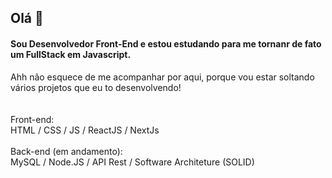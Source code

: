 ## Olá 👋
#### Sou Desenvolvedor Front-End e estou estudando para me tornanr de fato um FullStack em Javascript.

Ahh não esquece de me acompanhar por aqui, porque vou estar soltando vários projetos que eu to desenvolvendo! 
<br>
<br>
<br>
Front-end:
<br>
HTML / CSS / JS / ReactJS / NextJs
<br>
<br>
Back-end (em andamento):
<br>
MySQL / Node.JS / API Rest / Software Architeture (SOLID)
<br>
<br>


